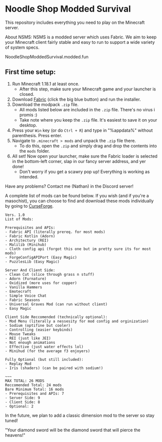 # Noodle Shop Modded Survival
This repository includes everything you need to play on the Minecraft server.

About NSMS: NSMS is a modded server which uses Fabric. We aim to keep your Minecraft client fairly stable and easy to run to support a wide variety of system specs.

NoodleShopModdedSurvival.modded.fun

## First time setup:

1. Run Minecraft 1.18.1 at least once.
   - After this step, make sure your Minecraft game and your launcher is closed.
3. Download [Fabric](https://fabricmc.net/use/installer/) (click the big blue button) and run the installer. 
4. Download the modpack `.zip` file.
   - All mods listed below are included in the `.zip` file. There's no virus i promis :)
   - Take note where you keep the `.zip` file. It's easiest to save it on your desktop.
5. Press your `Win` key (or do `Ctrl + R`) and type in "%appdata%" without parenthesis. Press enter.
6. Navigate to `.minecraft > mods` and unpack the `.zip` file there. 
   - To do this, open the `.zip` and simply drag and drop the contents into the `mods` folder. 
7. All set! Now open your launcher, make sure the Fabric loader is selected in the bottom-left corner, slap in our fancy server address, and yer done!
   - Don't worry if you get a scawry pop up! Everything is working as intended. 

Have any problems? Contact me (Nathan) in the Discord server!

A complete list of mods can be found below. If you wish (and if you're a masochist), you can choose to find and download these mods individually by going to [CurseForge](https://www.curseforge.com/minecraft/mc-mods?filter-game-version=2020709689%3A7499&filter-sort=4).

```
Vers. 1.0
List of Mods:

Prerequisites and APIs:
- Fabric API (literally prereq. for most mods)
- Fabric Kotlin (Adorn)
- Architectury (REI)
- Malilib (Minihub)
- Cloth config api (forgot this one but im pretty sure its for most mods)
- ForgeConfigAPIPort (Easy Magic)
- PuzzlesLib (Easy Magic)

Server And Client Side:
- Clean Cut (slice through grass n stuff)
- Adorn (Furnature)
- Oxidized (more uses for copper)
- Vanilla Hammers
- Emotecraft
- Simple Voice Chat 
- Fabric Seasons
- Universal Graves Mod (can run without client)
- Easy Magic

Client Side Reccomended (technically optional):
- Mod Menu (literally a nessesity for mod config and orginization)
- Sodium (optifine but cooler)
- Controlling (easier keybinds)
- Mouse Tweaks
- REI (just like JEI)
- Not enough animations
- Effective (just water effects lol)
- Minihud (for the average f3 enjoyers)

Fully Optional (but still included):
- Replay Mod
- Iris (shaders) (can be paired with sodium!)

~~~
MAX TOTAL: 26 MODS 
Reccomended Total: 24 mods
Bare Minimum Total: 16 mods
- Prerequisites and APIs: 7
- Server Side: 9
- Client Side: 8
- Optional: 2
```

In the future, we plan to add a classic dimension mod to the server so stay tuned!

"Your diamond sword will be the diamond sword that will pierce the heavens!"
